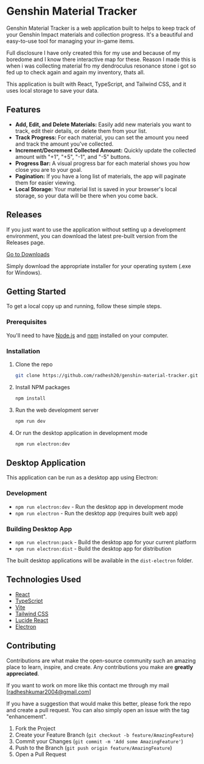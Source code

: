 # Genshin Material Tracker

Genshin Material Tracker is a web application built to helps to keep track of your Genshin Impact materials and collection progress. It's a beautiful and easy-to-use tool for managing your in-game items. 

Full disclosure I have only created this for my use and because of my boredome and I know there interactive map for these. Reason I made this is when i was collecting material fro my dendroculus resonance stone i got so fed up to check again and again my inventory, thats all.

This application is built with React, TypeScript, and Tailwind CSS, and it uses local storage to save your data.

## Features

  - **Add, Edit, and Delete Materials:** Easily add new materials you want to track, edit their details, or delete them from your list.
  - **Track Progress:** For each material, you can set the amount you need and track the amount you've collected.
  - **Increment/Decrement Collected Amount:** Quickly update the collected amount with "+1", "+5", "-1", and "-5" buttons.
  - **Progress Bar:** A visual progress bar for each material shows you how close you are to your goal.
  - **Pagination:** If you have a long list of materials, the app will paginate them for easier viewing.
  - **Local Storage:** Your material list is saved in your browser's local storage, so your data will be there when you come back.

## Releases 

If you just want to use the application without setting up a development environment, you can download the latest pre-built version from the Releases page.

[Go to Downloads](https://github.com/Radhesh20/Genshin-Material-tracker/releases/tag/v1.0.0)

Simply download the appropriate installer for your operating system (.exe for Windows).

## Getting Started

To get a local copy up and running, follow these simple steps.

### Prerequisites

You'll need to have [Node.js](https://nodejs.org/) and [npm](https://www.npmjs.com/) installed on your computer.

### Installation

1.  Clone the repo
    ```sh
    git clone https://github.com/radhesh20/genshin-material-tracker.git
    ```
2.  Install NPM packages
    ```sh
    npm install
    ```
3.  Run the web development server
    ```sh
    npm run dev
    ```
4.  Or run the desktop application in development mode
    ```sh
    npm run electron:dev
    ```

## Desktop Application

This application can be run as a desktop app using Electron:

### Development
- `npm run electron:dev` - Run the desktop app in development mode
- `npm run electron` - Run the desktop app (requires built web app)

### Building Desktop App
- `npm run electron:pack` - Build the desktop app for your current platform
- `npm run electron:dist` - Build the desktop app for distribution

The built desktop applications will be available in the `dist-electron` folder.

## Technologies Used

  - [React](https://reactjs.org/)
  - [TypeScript](https://www.typescriptlang.org/)
  - [Vite](https://vitejs.dev/)
  - [Tailwind CSS](https://tailwindcss.com/)
  - [Lucide React](https://lucide.dev/)
  - [Electron](https://www.electronjs.org/)

## Contributing

Contributions are what make the open-source community such an amazing place to learn, inspire, and create. Any contributions you make are **greatly appreciated**.

If you want to work on more like this contact me through my mail [radheshkumar2004@gmail.com]

If you have a suggestion that would make this better, please fork the repo and create a pull request. You can also simply open an issue with the tag "enhancement".

1.  Fork the Project
2.  Create your Feature Branch (`git checkout -b feature/AmazingFeature`)
3.  Commit your Changes (`git commit -m 'Add some AmazingFeature'`)
4.  Push to the Branch (`git push origin feature/AmazingFeature`)
5.  Open a Pull Request
